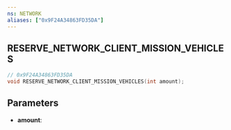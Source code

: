 ```yaml
---
ns: NETWORK
aliases: ["0x9F24A34863FD35DA"]
---
```

## RESERVE_NETWORK_CLIENT_MISSION_VEHICLES

```c
// 0x9F24A34863FD35DA
void RESERVE_NETWORK_CLIENT_MISSION_VEHICLES(int amount);
```

## Parameters
* **amount**:
